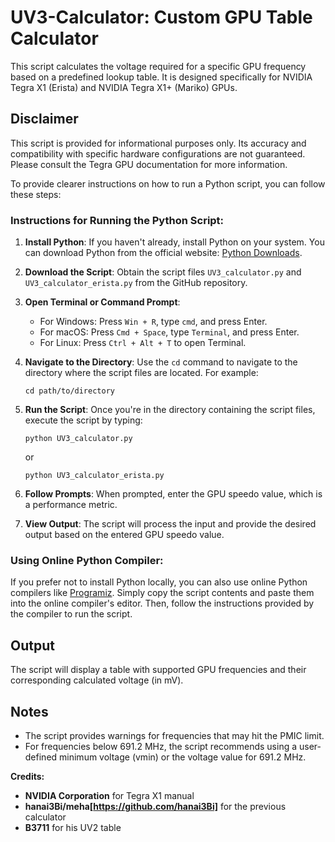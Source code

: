 # UV3-Calculator: Custom GPU Table Calculator

This script calculates the voltage required for a specific GPU frequency based on a predefined lookup table. It is designed specifically for NVIDIA Tegra X1 (Erista) and NVIDIA Tegra X1+ (Mariko) GPUs.

## Disclaimer

This script is provided for informational purposes only. Its accuracy and compatibility with specific hardware configurations are not guaranteed. Please consult the Tegra GPU documentation for more information.

To provide clearer instructions on how to run a Python script, you can follow these steps:

### Instructions for Running the Python Script:

1. **Install Python**: If you haven't already, install Python on your system. You can download Python from the official website: [Python Downloads](https://www.python.org/downloads/).

2. **Download the Script**: Obtain the script files `UV3_calculator.py` and `UV3_calculator_erista.py` from the GitHub repository.

3. **Open Terminal or Command Prompt**:
   - For Windows: Press `Win + R`, type `cmd`, and press Enter.
   - For macOS: Press `Cmd + Space`, type `Terminal`, and press Enter.
   - For Linux: Press `Ctrl + Alt + T` to open Terminal.

4. **Navigate to the Directory**: Use the `cd` command to navigate to the directory where the script files are located. For example:
   ```
   cd path/to/directory
   ```

5. **Run the Script**: Once you're in the directory containing the script files, execute the script by typing:
   ```
   python UV3_calculator.py
   ```
   or
   ```
   python UV3_calculator_erista.py
   ```

6. **Follow Prompts**: When prompted, enter the GPU speedo value, which is a performance metric.

7. **View Output**: The script will process the input and provide the desired output based on the entered GPU speedo value.

### Using Online Python Compiler:

If you prefer not to install Python locally, you can also use online Python compilers like [Programiz](https://www.programiz.com/python-programming/online-compiler/). Simply copy the script contents and paste them into the online compiler's editor. Then, follow the instructions provided by the compiler to run the script.

## Output

The script will display a table with supported GPU frequencies and their corresponding calculated voltage (in mV).

## Notes

- The script provides warnings for frequencies that may hit the PMIC limit.
- For frequencies below 691.2 MHz, the script recommends using a user-defined minimum voltage (vmin) or the voltage value for 691.2 MHz.

**Credits:**

* **NVIDIA Corporation** for Tegra X1 manual
* **hanai3Bi/meha[https://github.com/hanai3Bi]** for the previous calculator
* **B3711** for his UV2 table
